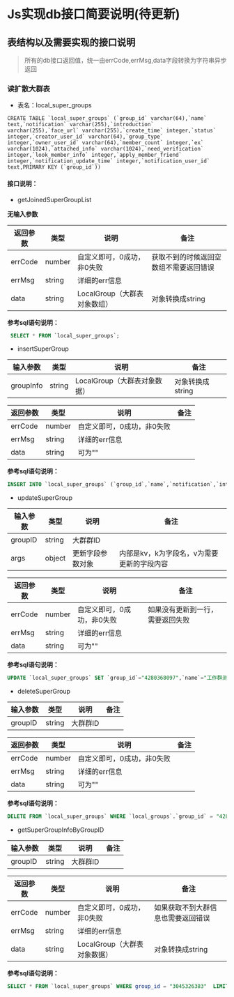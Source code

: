 # Js实现db接口简要说明(待更新)
## 表结构以及需要实现的接口说明
>所有的db接口返回值，统一由errCode,errMsg,data字段转换为字符串异步返回
### 读扩散大群表
- 表名：local_super_groups
```sqlite
CREATE TABLE `local_super_groups` (`group_id` varchar(64),`name` text,`notification` varchar(255),`introduction` varchar(255),`face_url` varchar(255),`create_time` integer,`status` integer,`creator_user_id` varchar(64),`group_type` integer,`owner_user_id` varchar(64),`member_count` integer,`ex` varchar(1024),`attached_info` varchar(1024),`need_verification` integer,`look_member_info` integer,`apply_member_friend` integer,`notification_update_time` integer,`notification_user_id` text,PRIMARY KEY (`group_id`))
```


#### 接口说明：

- getJoinedSuperGroupList

**无输入参数**

| 返回参数     | 类型                                                         | 说明 |备注|
| --------- | ------------------------------------------------------------ | ----- |-----------------------|
| errCode      | number                                         | 自定义即可，0成功，非0失败 |获取不到的时候返回空数组不需要返回错误|
| errMsg     | string                                          | 详细的err信息 ||
| data      | string                                          | LocalGroup（大群表对象数组） |对象转换成string|

**参考sql语句说明：**

```sql
 SELECT * FROM `local_super_groups`;
```

- insertSuperGroup

| 输入参数     | 类型                                                         | 说明 |备注|
| --------- | ------------------------------------------------------------ | ----- |-----------------------|
| groupInfo                                               | string  |LocalGroup（大群表对象数据）|对象转换成string

| 返回参数     | 类型                                                         | 说明 |备注|
| --------- | ------------------------------------------------------------ | ----- |-----------------------|
| errCode      | number                                         | 自定义即可，0成功，非0失败 ||
| errMsg     | string                                          | 详细的err信息 ||
| data      | string                                          | 可为"" ||
**参考sql语句说明：**

```sql
INSERT INTO `local_super_groups` (`group_id`,`name`,`notification`,`introduction`,`face_url`,`create_time`,`status`,`creator_user_id`,`group_type`,`owner_user_id`,`member_count`,`ex`,`attached_info`,`need_verification`,`look_member_info`,`apply_member_friend`,`notification_update_time`,`notification_user_id`) VALUES ("1225056077","普通","","","",1664348422,0,"4137580800",0,"4137580800",2,"","",0,0,0,0,"");
```

- updateSuperGroup

| 输入参数     | 类型                                                         | 说明 |备注|
| --------- | ------------------------------------------------------------ | ----- |-----------------------|
| groupID     |string                                       |  大群群ID ||
| args     |object                                       |  更新字段参数对象 |内部是kv，k为字段名，v为需要更新的字段内容|

| 返回参数     | 类型                                                         | 说明 |备注|
| --------- | ------------------------------------------------------------ | ----- |-----------------------|
| errCode      | number                                         | 自定义即可，0成功，非0失败|如果没有更新到一行，需要返回失败|
| errMsg     | string                                          | 详细的err信息 ||
| data      | string                                          | 可为""  ||
**参考sql语句说明：**

```sql
UPDATE `local_super_groups` SET `group_id`="4280368097",`name`="工作群测试111",`notification`="",`introduction`="",`face_url`="",`create_time`=1664447111,`s`=0,`creator_user_id`="3359303407",`group_type`=2,`owner_user_id`="3359303407",`member_count`=2,`ex`="",`attached_info`="",`need_verification`=0,`look_member_info`=0,`apply_member_friend`=0,`notification_update_time`=0,`notification_user_id`="" WHERE `group_id` = "4280368097";
```

- deleteSuperGroup

| 输入参数     | 类型                                                         | 说明 |备注|
| --------- | ------------------------------------------------------------ | ----- |-----------------------|
| groupID     |string                                       |  大群群ID ||


| 返回参数     | 类型                                                         | 说明 |备注|
| --------- | ------------------------------------------------------------ | ----- |-----------------------|
| errCode      | number                                         | 自定义即可，0成功，非0失败||
| errMsg     | string                                          | 详细的err信息 ||
| data      | string                                          | 可为""  ||
**参考sql语句说明：**

```sql
DELETE FROM `local_super_groups` WHERE `local_groups`.`group_id` = "4280368097";
```

- getSuperGroupInfoByGroupID

| 输入参数     | 类型                                                         | 说明 |备注|
| --------- | ------------------------------------------------------------ | ----- |-----------------------|
| groupID      | string                                          | 大群群ID ||

| 返回参数     | 类型                                                         | 说明 |备注|
| --------- | ------------------------------------------------------------ | ----- |-----------------------|
| errCode      | number                                         | 自定义即可，0成功，非0失败 |如果获取不到大群信息也需要返回错误|
| errMsg     | string                                          | 详细的err信息 ||
| data      | string                                          | LocalGroup（大群表对象数据） |对象转换成string|

**参考sql语句说明：**

```sql
SELECT * FROM `local_super_groups` WHERE group_id = "3045326383"  LIMIT 1;
```
